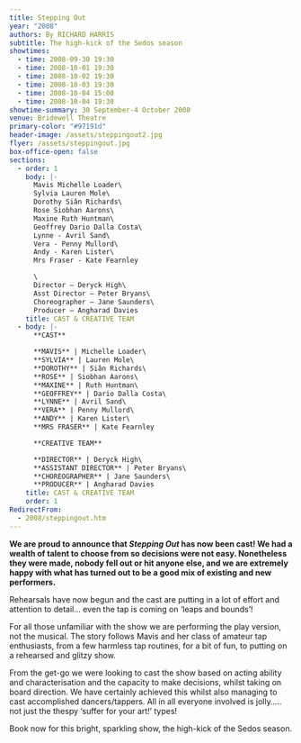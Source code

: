 ```yaml
---
title: Stepping Out
year: "2008"
authors: By RICHARD HARRIS
subtitle: The high-kick of the Sedos season
showtimes:
  - time: 2008-09-30 19:30
  - time: 2008-10-01 19:30
  - time: 2008-10-02 19:30
  - time: 2008-10-03 19:30
  - time: 2008-10-04 15:00
  - time: 2008-10-04 19:30
showtime-summary: 30 September-4 October 2008
venue: Bridewell Theatre
primary-color: "#97191d"
header-image: /assets/steppingout2.jpg
flyer: /assets/steppingout.jpg
box-office-open: false
sections:
  - order: 1
    body: |-
      Mavis Michelle Loader\
      Sylvia Lauren Mole\
      Dorothy Siân Richards\
      Rose Siobhan Aarons\
      Maxine Ruth Huntman\
      Geoffrey Dario Dalla Costa\
      Lynne - Avril Sand\
      Vera - Penny Mullord\
      Andy - Karen Lister\
      Mrs Fraser - Kate Fearnley

      \
      Director – Deryck High\
      Asst Director – Peter Bryans\
      Choreographer – Jane Saunders\
      Producer – Angharad Davies
    title: CAST & CREATIVE TEAM
  - body: |-
      **CAST**

      **MAVIS** | Michelle Loader\
      **SYLVIA** | Lauren Mole\
      **DOROTHY** | Siân Richards\
      **ROSE** | Siobhan Aarons\
      **MAXINE** | Ruth Huntman\
      **GEOFFREY** | Dario Dalla Costa\
      **LYNNE** | Avril Sand\
      **VERA** | Penny Mullord\
      **ANDY** | Karen Lister\
      **MRS FRASER** | Kate Fearnley

      **CREATIVE TEAM**

      **DIRECTOR** | Deryck High\
      **ASSISTANT DIRECTOR** | Peter Bryans\
      **CHOREOGRAPHER** | Jane Saunders\
      **PRODUCER** | Angharad Davies
    title: CAST & CREATIVE TEAM
    order: 1
RedirectFrom:
  - 2008/steppingout.htm
---
```

**We are proud to announce that *Stepping Out* has now been cast! We had a wealth of talent to choose from so decisions were not easy. Nonetheless they were made, nobody fell out or hit anyone else, and we are extremely happy with what has turned out to be a good mix of existing and new performers.**

Rehearsals have now begun and the cast are putting in a lot of effort and attention to detail… even the tap is coming on ‘leaps and bounds’!

For all those unfamiliar with the show we are performing the play version, not the musical. The story follows Mavis and her class of amateur tap enthusiasts, from a few harmless tap routines, for a bit of fun, to putting on a rehearsed and glitzy show.

From the get-go we were looking to cast the show based on acting ability and characterisation and the capacity to make decisions, whilst taking on board direction. We have certainly achieved this whilst also managing to cast accomplished dancers/tappers. All in all everyone involved is jolly….. not just the thespy ‘suffer for your art!’ types!

Book now for this bright, sparkling show, the high-kick of the Sedos season.